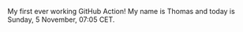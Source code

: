 My first ever working GitHub Action!
My name is Thomas and today is Sunday, 5 November, 07:05 CET. 

